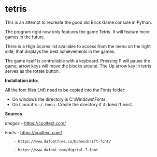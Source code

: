 # tetris

This is an attempt to recreate the good old Brick Game console in Python.

The program right now only features the game Tetris. It will feature more games in the future.

There is a High Scores list avaliable to access from the menu on the right side, that displays the best achievements in the games.

The game itself is controllable with a keyboard. Pressing P will pause the game; arrow keys will move the blocks around. The Up arrow key in tetris serves as the rotate button.

**Installation info:**

All the font files (.ttf) need to be copied into the Fonts folder:
- On windows the directory is C:\Windows\Fonts.
- On Linux it's `~/.fonts`. Create the directory if it doesn't exist.

**Sources**

_Images_ - https://cooltext.com/

_Fonts_ - https://cooltext.com/

        - https://www.dafontfree.io/bahnschrift-font/

        - https://www.dafont.com/digital-7.font
